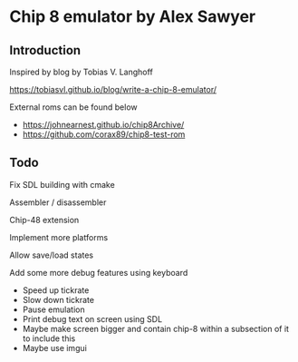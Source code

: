 # Chip 8 emulator by Alex Sawyer

## Introduction
Inspired by blog by Tobias V. Langhoff

https://tobiasvl.github.io/blog/write-a-chip-8-emulator/

External roms can be found below
- https://johnearnest.github.io/chip8Archive/
- https://github.com/corax89/chip8-test-rom

## Todo
Fix SDL building with cmake

Assembler / disassembler

Chip-48 extension

Implement more platforms

Allow save/load states

Add some more debug features using keyboard
- Speed up tickrate
- Slow down tickrate
- Pause emulation
- Print debug text on screen using SDL
- Maybe make screen bigger and contain chip-8 within a subsection of it to include this
- Maybe use imgui